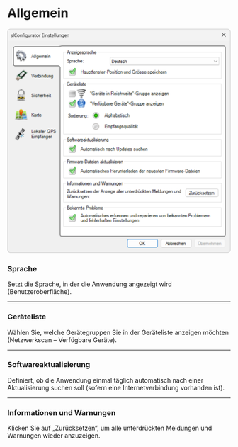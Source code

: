 # Allgemein
![Einstellungen öffnen](allgemein.png)  

### Sprache
Setzt die Sprache, in der die Anwendung angezeigt wird (Benutzeroberfläche).

---

### Geräteliste
Wählen Sie, welche Gerätegruppen Sie in der Geräteliste anzeigen möchten (Netzwerkscan – Verfügbare Geräte).

---

### Softwareaktualisierung
Definiert, ob die Anwendung einmal täglich automatisch nach einer Aktualisierung suchen soll (sofern eine Internetverbindung vorhanden ist).

---

### Informationen und Warnungen
Klicken Sie auf „Zurücksetzen“, um alle unterdrückten Meldungen und Warnungen wieder anzuzeigen.
